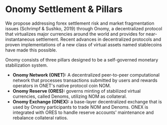 # Onomy Settlement & Pillars

We propose addressing forex settlement risk and market fragmentation issues \(Schrimpf & Sushko, 2019\) through Onomy, a decentralized protocol that virtualizes major currencies around the world and provides for near-instantaneous settlement. Recent advances in decentralized protocols and proven implementations of a new class of virtual assets named stablecoins have made this possible.

Onomy consists of three pillars designed to be a self-governed monetary stabilization system.

* **Onomy Network \(ONET\):** A decentralized peer-to-peer computational network that processes transactions submitted by users and rewards operators in ONET's native protocol coin NOM.  
* **Onomy Reserve \(ORES\):** governs minting of stabilized virtual currencies, called Denoms, utilizing NOM as collateral.
* **Onomy Exchange \(ONEX\):** a base-layer decentralized exchange that is used by Onomy participants to trade NOM and Denoms. ONEX is integrated with ORES to handle reserve accounts' maintenance and rebalance collateral ratios.

